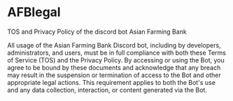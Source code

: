 # AFBlegal
TOS and Privacy Policy of the discord bot Asian Farming Bank

All usage of the Asian Farming Bank Discord bot, including by developers, administrators, and users, must be in full compliance with both these Terms of Service (TOS) and the Privacy Policy. By accessing or using the Bot, you agree to be bound by these documents and acknowledge that any breach may result in the suspension or termination of access to the Bot and other appropriate legal actions. This requirement applies to both the Bot's use and any data collection, interaction, or content generated via the Bot.

